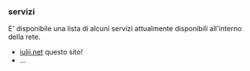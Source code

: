 ### servizi

E' disponibile una lista di alcuni servizi attualmente disponibili all'interno della rete.

* [iulii.net](http://iulii.net "sito internet del progetto iulii.net") questo sito!
* ...
